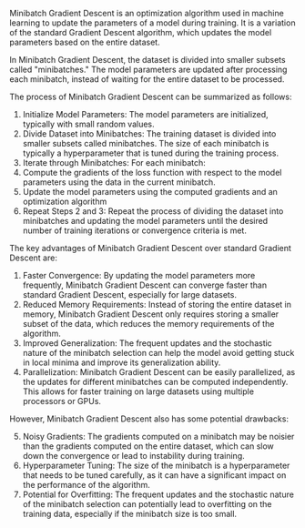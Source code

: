 Minibatch Gradient Descent is an optimization algorithm used in machine learning to update the parameters of a model during training. It is a variation of the standard Gradient Descent algorithm, which updates the model parameters based on the entire dataset.

In Minibatch Gradient Descent, the dataset is divided into smaller subsets called "minibatches." The model parameters are updated after processing each minibatch, instead of waiting for the entire dataset to be processed.

The process of Minibatch Gradient Descent can be summarized as follows:

1. Initialize Model Parameters: The model parameters are initialized, typically with small random values.
2. Divide Dataset into Minibatches: The training dataset is divided into smaller subsets called minibatches. The size of each minibatch is typically a hyperparameter that is tuned during the training process.
3. Iterate through Minibatches: For each minibatch:
  1. Compute the gradients of the loss function with respect to the model parameters using the data in the current minibatch.
  2. Update the model parameters using the computed gradients and an optimization algorithm
4. Repeat Steps 2 and 3: Repeat the process of dividing the dataset into minibatches and updating the model parameters until the desired number of training iterations or convergence criteria is met.

The key advantages of Minibatch Gradient Descent over standard Gradient Descent are:

1. Faster Convergence: By updating the model parameters more frequently, Minibatch Gradient Descent can converge faster than standard Gradient Descent, especially for large datasets.
2. Reduced Memory Requirements: Instead of storing the entire dataset in memory, Minibatch Gradient Descent only requires storing a smaller subset of the data, which reduces the memory requirements of the algorithm.
3. Improved Generalization: The frequent updates and the stochastic nature of the minibatch selection can help the model avoid getting stuck in local minima and improve its generalization ability.
4. Parallelization: Minibatch Gradient Descent can be easily parallelized, as the updates for different minibatches can be computed independently. This allows for faster training on large datasets using multiple processors or GPUs.

However, Minibatch Gradient Descent also has some potential drawbacks:

5. Noisy Gradients: The gradients computed on a minibatch may be noisier than the gradients computed on the entire dataset, which can slow down the convergence or lead to instability during training.
6. Hyperparameter Tuning: The size of the minibatch is a hyperparameter that needs to be tuned carefully, as it can have a significant impact on the performance of the algorithm.
7. Potential for Overfitting: The frequent updates and the stochastic nature of the minibatch selection can potentially lead to overfitting on the training data, especially if the minibatch size is too small.


